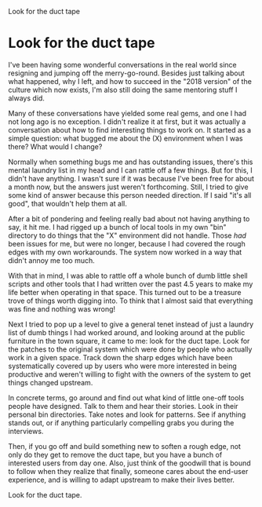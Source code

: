 Look for the duct tape

# Look for the duct tape

I've been having some wonderful conversations in the real world since resigning and jumping off the merry-go-round. Besides just talking about what happened, why I left, and how to succeed in the "2018 version" of the culture which now exists, I'm also still doing the same mentoring stuff I always did.

Many of these conversations have yielded some real gems, and one I had not long ago is no exception. I didn't realize it at first, but it was actually a conversation about how to find interesting things to work on. It started as a simple question: what bugged me about the (X) environment when I was there? What would I change?

Normally when something bugs me and has outstanding issues, there's this mental laundry list in my head and I can rattle off a few things. But for this, I didn't have anything. I wasn't sure if it was because I've been free for about a month now, but the answers just weren't forthcoming. Still, I tried to give some kind of answer because this person needed direction. If I said "it's all good", that wouldn't help them at all.

After a bit of pondering and feeling really bad about not having anything to say, it hit me. I had rigged up a bunch of local tools in my own "bin" directory to do things that the "X" environment did not handle. Those *had* been issues for me, but were no longer, because I had covered the rough edges with my own workarounds. The system now worked in a way that didn't annoy me too much.

With that in mind, I was able to rattle off a whole bunch of dumb little shell scripts and other tools that I had written over the past 4.5 years to make my life better when operating in that space. This turned out to be a treasure trove of things worth digging into. To think that I almost said that everything was fine and nothing was wrong!

Next I tried to pop up a level to give a general tenet instead of just a laundry list of dumb things I had worked around, and looking around at the public furniture in the town square, it came to me: look for the duct tape. Look for the patches to the original system which were done by people who actually work in a given space. Track down the sharp edges which have been systematically covered up by users who were more interested in being productive and weren't willing to fight with the owners of the system to get things changed upstream.

In concrete terms, go around and find out what kind of little one-off tools people have designed. Talk to them and hear their stories. Look in their personal bin directories. Take notes and look for patterns. See if anything stands out, or if anything particularly compelling grabs you during the interviews.

Then, if you go off and build something new to soften a rough edge, not only do they get to remove the duct tape, but you have a bunch of interested users from day one. Also, just think of the goodwill that is bound to follow when they realize that finally, someone cares about the end-user experience, and is willing to adapt upstream to make their lives better.

Look for the duct tape.